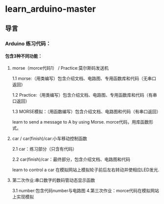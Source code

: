 # learn_arduino-master


## 导言


### Arduino 练习代码：

#### 包含3种不同功能：

1. morse（morce代码1） / Practice:莫尔斯码发送机

   1.1 morse:（用类编写）包含介绍文档、电路图、专用函数库和代码（无串口返回）

   1.2 Practice:（用类编写）包含介绍文档、电路图、专用函数库和代码（有串口返回）
  
   1.3 MORSE模拟：（用函数编写）包含介绍文档、电路图和代码（有串口返回）
   

   learn to send a message to  A by using Morse.
   morce代码，用库函数形式。
    
2. car / car(finish)/car:小车移动控制函数

   2.1 car：练习部分（只含有代码）

   2.2 car(finish)/car：最终部分，包含介绍文档、电路图和代码
 
    learn to control a car
    在模拟网站上模拟轮子前后左右转动并使相应LED发光.

  
3. 第二次作业:串口数字的数码管动态显示函数

   3.1 number:包含代码number与电路图
4.第三次作业：morce代码在模拟网站上实现模拟

